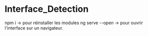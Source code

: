 # Interface_Detection

npm i                                -> pour réinstaller les modules
ng serve --open               -> pour ouvrir l'interface sur un navigateur.
